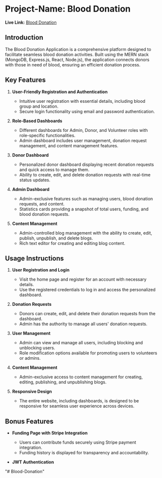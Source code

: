 # Project-Name: Blood Donation

**Live Link:** [Blood Donation](https://blood-donate-347ce.web.app)

## Introduction

The Blood Donation Application is a comprehensive platform designed to facilitate seamless blood donation activities. Built using the MERN stack (MongoDB, Express.js, React, Node.js), the application connects donors with those in need of blood, ensuring an efficient donation process.

## Key Features

1. **User-Friendly Registration and Authentication**
   - Intuitive user registration with essential details, including blood group and location.
   - Secure login functionality using email and password authentication.

2. **Role-Based Dashboards**
   - Different dashboards for Admin, Donor, and Volunteer roles with role-specific functionalities.
   - Admin dashboard includes user management, donation request management, and content management features.

3. **Donor Dashboard**
   - Personalized donor dashboard displaying recent donation requests and quick access to manage them.
   - Ability to create, edit, and delete donation requests with real-time status updates.

4. **Admin Dashboard**
   - Admin-exclusive features such as managing users, blood donation requests, and content.
   - Statistics cards providing a snapshot of total users, funding, and blood donation requests.

5. **Content Management**
   - Admin-controlled blog management with the ability to create, edit, publish, unpublish, and delete blogs.
   - Rich text editor for creating and editing blog content.

## Usage Instructions

1. **User Registration and Login**
   - Visit the home page and register for an account with necessary details.
   - Use the registered credentials to log in and access the personalized dashboard.

2. **Donation Requests**
   - Donors can create, edit, and delete their donation requests from the dashboard.
   - Admin has the authority to manage all users' donation requests.

3. **User Management**
   - Admin can view and manage all users, including blocking and unblocking users.
   - Role modification options available for promoting users to volunteers or admins.

4. **Content Management**
   - Admin-exclusive access to content management for creating, editing, publishing, and unpublishing blogs.

5. **Responsive Design**
   - The entire website, including dashboards, is designed to be responsive for seamless user experience across devices.

## Bonus Features

- **Funding Page with Stripe Integration**
  - Users can contribute funds securely using Stripe payment integration.
  - Funding history is displayed for transparency and accountability.

- **JWT Authentication**

"# Blood-Donation" 
